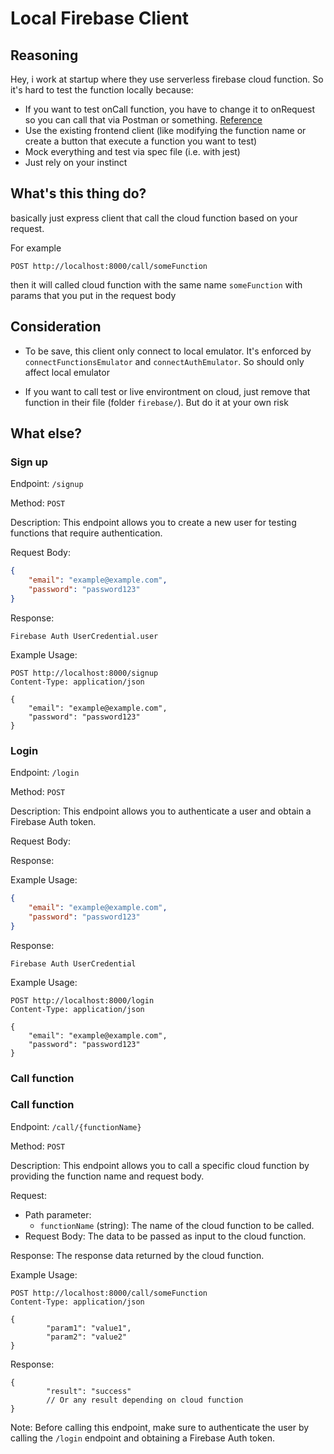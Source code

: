 # Local Firebase Client

## Reasoning
Hey, i work at startup where they use serverless firebase cloud function. So it's hard to test the function locally because: 

- If you want to test onCall function, you have to change it to onRequest so you can call that via Postman or something. [Reference](https://stackoverflow.com/questions/51066434/firebase-cloud-functions-difference-between-onrequest-and-oncall)
- Use the existing frontend client (like modifying the function name or create a button that execute a function you want to test)
- Mock everything and test via spec file (i.e. with jest)
- Just rely on your instinct

## What's this thing do?

basically just express client that call the cloud function based on your request. 

For example

```
POST http://localhost:8000/call/someFunction
```

then it will called cloud function with the same name `someFunction` with params that you put in the request body

## Consideration
- To be save, this client only connect to local emulator. It's enforced by `connectFunctionsEmulator` and `connectAuthEmulator`. So should only affect local emulator

- If you want to call test or live environtment on cloud, just remove that function in their file (folder `firebase/`). But do it at your own risk

## What else?

### Sign up

Endpoint: `/signup`

Method: `POST`

Description: This endpoint allows you to create a new user for testing functions that require authentication.

Request Body:
```json
{
    "email": "example@example.com",
    "password": "password123"
}
```

Response: 
```
Firebase Auth UserCredential.user
```


Example Usage:
```
POST http://localhost:8000/signup
Content-Type: application/json

{
    "email": "example@example.com",
    "password": "password123"
}
```

### Login
Endpoint: `/login`

Method: `POST`

Description: This endpoint allows you to authenticate a user and obtain a Firebase Auth token.

Request Body:

Response:

Example Usage:

```json
{
    "email": "example@example.com",
    "password": "password123"
}
```

Response:
```
Firebase Auth UserCredential
```

Example Usage: 
```
POST http://localhost:8000/login
Content-Type: application/json

{
    "email": "example@example.com",
    "password": "password123"
}
```

### Call function
### Call function
Endpoint: `/call/{functionName}`

Method: `POST`

Description: This endpoint allows you to call a specific cloud function by providing the function name and request body.

Request:
- Path parameter:
    - `functionName` (string): The name of the cloud function to be called.
- Request Body: The data to be passed as input to the cloud function.

Response: The response data returned by the cloud function.

Example Usage:
```
POST http://localhost:8000/call/someFunction
Content-Type: application/json

{
        "param1": "value1",
        "param2": "value2"
}
```

Response:
```
{
        "result": "success"
        // Or any result depending on cloud function
}
```

Note: Before calling this endpoint, make sure to authenticate the user by calling the `/login` endpoint and obtaining a Firebase Auth token.

